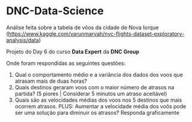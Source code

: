 # DNC-Data-Science

Análise feita sobre a tabela de vôos da cidade de Nova Iorque 
(<https://www.kaggle.com/varunmarvah/nyc-flights-dataset-exploratory-analysis/data>)

Projeto do Day 6 do curso **Data Expert** da **DNC Group**

Onde foram respondidas as seguintes questões:

1. Qual o comportamento médio e a variância dos dados dos voos que atrasam mais de 
duas horas? 
2.  Quais  destinos  geraram  voos  com  o  maior  número  de  atrasos  na  partida? 
(5 piores | Considerar 5 minutos um atraso aceitável)
3. Quais são as velocidades médias dos voos nos 5 destinos que mais ocorrem atrasos.
PLUS:  Aumentar  a  velocidade  média  dos  voôs  pode  ser  uma  solução  para  diminuir  os 
atrasos? Responda graficamente
